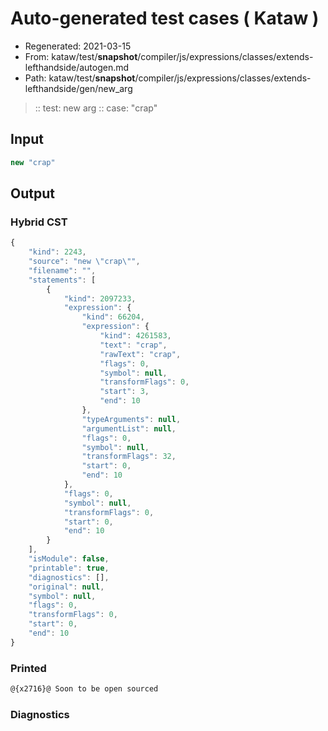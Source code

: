 # Auto-generated test cases ( Kataw )
- Regenerated: 2021-03-15
- From: kataw/test/__snapshot__/compiler/js/expressions/classes/extends-lefthandside/autogen.md
- Path: kataw/test/__snapshot__/compiler/js/expressions/classes/extends-lefthandside/gen/new_arg
> :: test: new arg
> :: case: "crap"
## Input

`````js
new "crap"
`````

## Output

### Hybrid CST

```javascript
{
    "kind": 2243,
    "source": "new \"crap\"",
    "filename": "",
    "statements": [
        {
            "kind": 2097233,
            "expression": {
                "kind": 66204,
                "expression": {
                    "kind": 4261583,
                    "text": "crap",
                    "rawText": "crap",
                    "flags": 0,
                    "symbol": null,
                    "transformFlags": 0,
                    "start": 3,
                    "end": 10
                },
                "typeArguments": null,
                "argumentList": null,
                "flags": 0,
                "symbol": null,
                "transformFlags": 32,
                "start": 0,
                "end": 10
            },
            "flags": 0,
            "symbol": null,
            "transformFlags": 0,
            "start": 0,
            "end": 10
        }
    ],
    "isModule": false,
    "printable": true,
    "diagnostics": [],
    "original": null,
    "symbol": null,
    "flags": 0,
    "transformFlags": 0,
    "start": 0,
    "end": 10
}
```

### Printed

```javascript
@{x2716}@ Soon to be open sourced
```

### Diagnostics

```javascript

```

